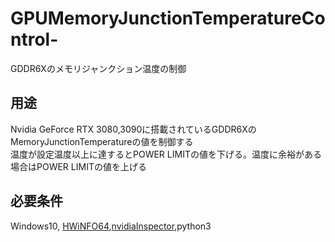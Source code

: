 # GPUMemoryJunctionTemperatureControl-
GDDR6Xのメモリジャンクション温度の制御

## 用途
Nvidia GeForce RTX 3080,3090に搭載されているGDDR6XのMemoryJunctionTemperatureの値を制御する  
温度が設定温度以上に達するとPOWER LIMITの値を下げる。温度に余裕がある場合はPOWER LIMITの値を上げる

## 必要条件
Windows10,  [HWiNFO64](https://www.hwinfo.com/),[nvidiaInspector](https://www.nvidiainspector.com/),python3
